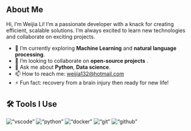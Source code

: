 ## About Me 

Hi, I’m Weijia Li! I’m a passionate developer with a knack for creating efficient, scalable solutions.  I’m always excited to learn new technologies and collaborate on exciting projects.

- 🌱 I’m currently exploring **Machine Learning** and **natural language processing**.
- 🤝 I’m looking to collaborate on **open-source projects** .
- 💬 Ask me about **Python**, **Data science**.
- 📫 How to reach me: [weijia132@hotmail.com](mailto:silentbob@example.com)
- ⚡ Fun fact: recovery from a brain injury then ready for new life!

## 🛠️ Tools I Use

<p align=“left”>
<img src=“https://cdn.jsdelivr.net/gh/devicons/devicon/icons/vscode/vscode-original.svg” alt=“vscode” width=“30" height=“30”/>
<img src=“https://cdn.jsdelivr.net/gh/devicons/devicon/icons/python/python-original.svg” alt=“python” width=“30" height=“30”/>
<img src=“https://cdn.jsdelivr.net/gh/devicons/devicon/icons/docker/docker-original.svg” alt=“docker” width=“30" height=“30”/>
<img src=“https://cdn.jsdelivr.net/gh/devicons/devicon/icons/git/git-original.svg” alt=“git” width=“30" height=“30”/>
<img src=“https://cdn.jsdelivr.net/gh/devicons/devicon/icons/github/github-original-wordmark.svg” alt=“github” width=“30" height=“30”/>
</p>
